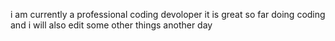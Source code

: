 


i am currently a professional coding devoloper it is great so far doing coding
and i will also edit some other things another day

